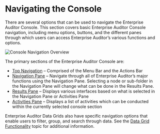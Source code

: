 # Navigating the Console

There are several options that can be used to navigate the Enterprise Auditor Console. This section
covers basic Enterprise Auditor Console navigation, including menu options, buttons, and the
different panes through which users can access Enterprise Auditor’s various functions and options.

![Console Navigation Overview](/img/versioned_docs/enterpriseauditor_11.6/enterpriseauditor/admin/navigate/navigationoverview.webp)

The primary sections of the Enterprise Auditor Console are:

- [Top Navigation](/docs/accessanalyzer/11.6/enterpriseauditor/admin/navigate/top.md) –
  Comprised of the Menu Bar and the Actions Bar
- [Navigation Pane](/docs/accessanalyzer/11.6/enterpriseauditor/admin/navigate/pane.md)
  – Navigate through all of Enterprise Auditor’s major functions using the Navigation Pane.
  Selecting a node or sub-folder in the Navigation Pane will change what can be done in the Results
  Pane.
- [Results Pane](/docs/accessanalyzer/11.6/enterpriseauditor/admin/navigate/resultspane.md)
  – Displays various interfaces based on what is selected in the Navigation Pane or Activities Pane
- [Activities Pane](/docs/accessanalyzer/11.6/enterpriseauditor/admin/navigate/activitiespane.md)
  – Displays a list of activities which can be conducted within the currently selected console
  section

Enterprise Auditor Data Grids also have specific navigation options that enable users to filter,
group, and search through data. See the
[Data Grid Functionality](/docs/accessanalyzer/11.6/enterpriseauditor/admin/navigate/datagrid.md)
topic for additional information.
